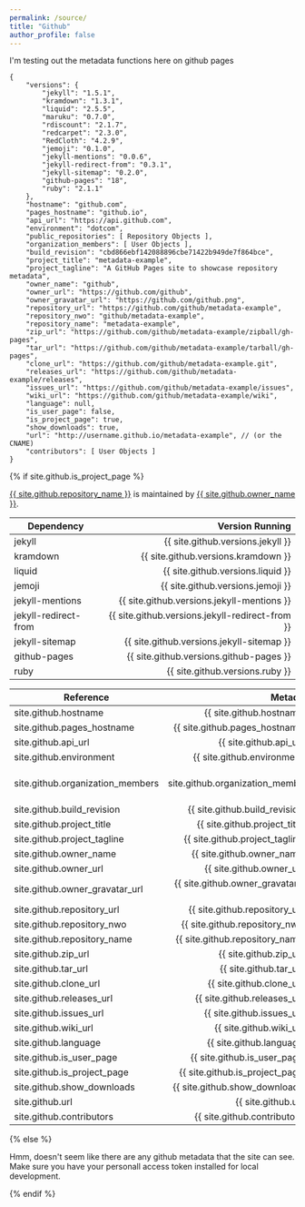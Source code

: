 ```yaml
---
permalink: /source/
title: "Github"
author_profile: false
---
```

I'm testing out the metadata functions here on github pages

```
{
    "versions": {
        "jekyll": "1.5.1",
        "kramdown": "1.3.1",
        "liquid": "2.5.5",
        "maruku": "0.7.0",
        "rdiscount": "2.1.7",
        "redcarpet": "2.3.0",
        "RedCloth": "4.2.9",
        "jemoji": "0.1.0",
        "jekyll-mentions": "0.0.6",
        "jekyll-redirect-from": "0.3.1",
        "jekyll-sitemap": "0.2.0",
        "github-pages": "18",
        "ruby": "2.1.1"
    },
    "hostname": "github.com",
    "pages_hostname": "github.io",
    "api_url": "https://api.github.com",
    "environment": "dotcom",
    "public_repositories": [ Repository Objects ],
    "organization_members": [ User Objects ],
    "build_revision": "cbd866ebf142088896cbe71422b949de7f864bce",
    "project_title": "metadata-example",
    "project_tagline": "A GitHub Pages site to showcase repository metadata",
    "owner_name": "github",
    "owner_url": "https://github.com/github",
    "owner_gravatar_url": "https://github.com/github.png",
    "repository_url": "https://github.com/github/metadata-example",
    "repository_nwo": "github/metadata-example",
    "repository_name": "metadata-example",
    "zip_url": "https://github.com/github/metadata-example/zipball/gh-pages",
    "tar_url": "https://github.com/github/metadata-example/tarball/gh-pages",
    "clone_url": "https://github.com/github/metadata-example.git",
    "releases_url": "https://github.com/github/metadata-example/releases",
    "issues_url": "https://github.com/github/metadata-example/issues",
    "wiki_url": "https://github.com/github/metadata-example/wiki",
    "language": null,
    "is_user_page": false,
    "is_project_page": true,
    "show_downloads": true,
    "url": "http://username.github.io/metadata-example", // (or the CNAME)
    "contributors": [ User Objects ]
}
```

{% if site.github.is_project_page %}
<div>
	<span class="site-footer-owner"><a href="{{ site.github.repository_url }}">{{ site.github.repository_name }}</a>
	is maintained by 
	<a href="{{ site.github.owner_url }}">{{ site.github.owner_name }}</a>.</span>
</div>


| Dependency           |                                Version Running |
|----------------------|-----------------------------------------------:|
| jekyll               |               {{ site.github.versions.jekyll }} |
| kramdown             |             {{ site.github.versions.kramdown }} |
| liquid               |               {{ site.github.versions.liquid }} |
| jemoji               |               {{ site.github.versions.jemoji }} |
| jekyll-mentions      |      {{ site.github.versions.jekyll-mentions }} |
| jekyll-redirect-from | {{ site.github.versions.jekyll-redirect-from }} |
| jekyll-sitemap       |       {{ site.github.versions.jekyll-sitemap }} |
| github-pages         |         {{ site.github.versions.github-pages }} |
| ruby                 |                 {{ site.github.versions.ruby }} |
	
| Reference                       |                               Metadata |
|----------------------------------|---------------------------------------:|
| site.github.hostname             | {{ site.github.hostname }}             |
| site.github.pages_hostname       | {{ site.github.pages_hostname }}       |
| site.github.api_url              | {{ site.github.api_url }}              |
| site.github.environment          | {{ site.github.environment }}          |
| site.github.organization_members | {{ site.github.organization_members }} |
| site.github.build_revision       | {{ site.github.build_revision }}       |
| site.github.project_title        | {{ site.github.project_title }}        |
| site.github.project_tagline      | {{ site.github.project_tagline }}      |
| site.github.owner_name           | {{ site.github.owner_name }}           |
| site.github.owner_url            | {{ site.github.owner_url }}            |
| site.github.owner_gravatar_url   | {{ site.github.owner_gravatar_url }}   |
| site.github.repository_url       | {{ site.github.repository_url }}       |
| site.github.repository_nwo       | {{ site.github.repository_nwo }}       |
| site.github.repository_name      | {{ site.github.repository_name }}      |
| site.github.zip_url              | {{ site.github.zip_url }}              |
| site.github.tar_url              | {{ site.github.tar_url }}              |
| site.github.clone_url            | {{ site.github.clone_url }}            |
| site.github.releases_url         | {{ site.github.releases_url }}         |
| site.github.issues_url           | {{ site.github.issues_url }}           |
| site.github.wiki_url             | {{ site.github.wiki_url }}             |
| site.github.language             | {{ site.github.language }}             |
| site.github.is_user_page         | {{ site.github.is_user_page }}         |
| site.github.is_project_page      | {{ site.github.is_project_page }}      |
| site.github.show_downloads       | {{ site.github.show_downloads }}       |
| site.github.url                  | {{ site.github.url }}                  |
| site.github.contributors         | {{ site.github.contributors }}         |	

{% else %}

Hmm, doesn't seem like there are any github metadata that the site can see. Make sure you have your personall access token installed for local development.

{% endif %}